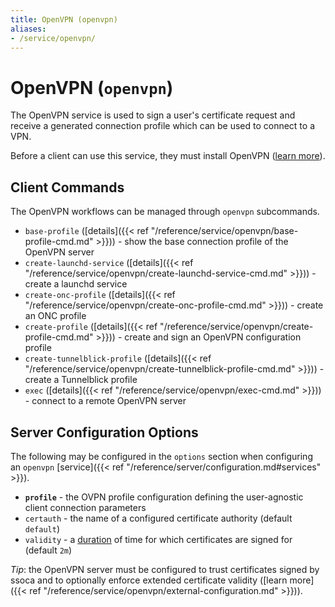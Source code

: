 ```yaml
---
title: OpenVPN (openvpn)
aliases:
- /service/openvpn/
---
```


# OpenVPN (`openvpn`)

The OpenVPN service is used to sign a user's certificate request and receive a generated connection profile which can be used to connect to a VPN.

Before a client can use this service, they must install OpenVPN ([learn more](https://github.com/dpb587/openvpn-bosh-release/blob/master/docs/ops/users/software.md)).


## Client Commands

The OpenVPN workflows can be managed through `openvpn` subcommands.

* `base-profile` ([details]({{< ref "/reference/service/openvpn/base-profile-cmd.md" >}})) - show the base connection profile of the OpenVPN server
* `create-launchd-service` ([details]({{< ref "/reference/service/openvpn/create-launchd-service-cmd.md" >}})) - create a launchd service
* `create-onc-profile` ([details]({{< ref "/reference/service/openvpn/create-onc-profile-cmd.md" >}})) - create an ONC profile
* `create-profile` ([details]({{< ref "/reference/service/openvpn/create-profile-cmd.md" >}})) - create and sign an OpenVPN configuration profile
* `create-tunnelblick-profile` ([details]({{< ref "/reference/service/openvpn/create-tunnelblick-profile-cmd.md" >}})) - create a Tunnelblick profile
* `exec` ([details]({{< ref "/reference/service/openvpn/exec-cmd.md" >}})) - connect to a remote OpenVPN server


## Server Configuration Options

The following may be configured in the `options` section when configuring an `openvpn` [service]({{< ref "/reference/server/configuration.md#services" >}}).

 * **`profile`** - the OVPN profile configuration defining the user-agnostic client connection parameters
 * `certauth` - the name of a configured certificate authority (default `default`)
 * `validity` - a [duration](https://golang.org/pkg/time/#ParseDuration) of time for which certificates are signed for (default `2m`)

*Tip*: the OpenVPN server must be configured to trust certificates signed by ssoca and to optionally enforce extended certificate validity ([learn more]({{< ref "/reference/service/openvpn/external-configuration.md" >}})).
